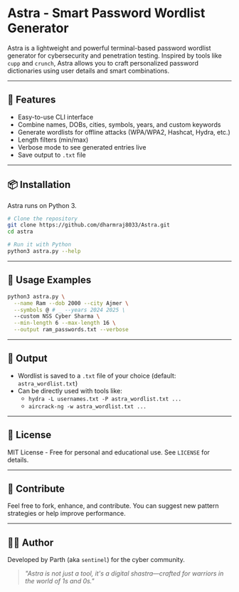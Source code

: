 # Astra - Smart Password Wordlist Generator

Astra is a lightweight and powerful terminal-based password wordlist generator for cybersecurity and penetration testing. Inspired by tools like `cupp` and `crunch`, Astra allows you to craft personalized password dictionaries using user details and smart combinations.

---

## 🔧 Features

- Easy-to-use CLI interface
- Combine names, DOBs, cities, symbols, years, and custom keywords
- Generate wordlists for offline attacks (WPA/WPA2, Hashcat, Hydra, etc.)
- Length filters (min/max)
- Verbose mode to see generated entries live
- Save output to `.txt` file

---

## 📦 Installation

Astra runs on Python 3.

```bash
# Clone the repository
git clone https://github.com/dharmraj8033/Astra.git
cd astra

# Run it with Python
python3 astra.py --help
```

---

## 🚀 Usage Examples

```bash
python3 astra.py \
  --name Ram --dob 2000 --city Ajmer \
  --symbols @ # _ --years 2024 2025 \
  --custom NSS Cyber Sharma \
  --min-length 6 --max-length 16 \
  --output ram_passwords.txt --verbose
```

---

## 📂 Output

- Wordlist is saved to a `.txt` file of your choice (default: `astra_wordlist.txt`)
- Can be directly used with tools like:
  - `hydra -L usernames.txt -P astra_wordlist.txt ...`
  - `aircrack-ng -w astra_wordlist.txt ...`

---

## 📜 License

MIT License - Free for personal and educational use. See `LICENSE` for details.

---

## 🤝 Contribute

Feel free to fork, enhance, and contribute. You can suggest new pattern strategies or help improve performance.

---

## 👨‍💻 Author

Developed by Parth (aka `sentinel`) for the cyber community.

> *"Astra is not just a tool, it's a digital shastra—crafted for warriors in the world of 1s and 0s."*
